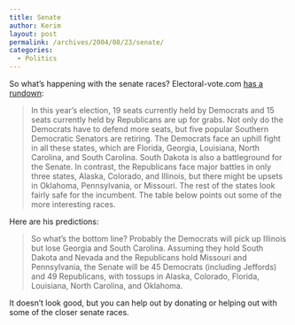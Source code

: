 ```yaml
---
title: Senate
author: Kerim
layout: post
permalink: /archives/2004/08/23/senate/
categories:
  - Politics
---
```

So what&#8217;s happening with the senate races? Electoral-vote.com <a href="http://www.electoral-vote.com/aug/aug22.html" onclick="_gaq.push(['_trackEvent', 'outbound-article', 'http://www.electoral-vote.com/aug/aug22.html', 'has a rundown']);" >has a rundown</a>:

> In this year&#8217;s election, 19 seats currently held by Democrats and 15 seats currently held by Republicans are up for grabs. Not only do the Democrats have to defend more seats, but five popular Southern Democratic Senators are retiring. The Democrats face an uphill fight in all these states, which are Florida, Georgia, Louisiana, North Carolina, and South Carolina. South Dakota is also a battleground for the Senate. In contrast, the Republicans face major battles in only three states, Alaska, Colorado, and Illinois, but there might be upsets in Oklahoma, Pennsylvania, or Missouri. The rest of the states look fairly safe for the incumbent. The table below points out some of the more interesting races.

Here are his predictions:

> So what&#8217;s the bottom line? Probably the Democrats will pick up Illinois but lose Georgia and South Carolina. Assuming they hold South Dakota and Nevada and the Republicans hold Missouri and Pennsylvania, the Senate will be 45 Democrats (including Jeffords) and 49 Republicans, with tossups in Alaska, Colorado, Florida, Louisiana, North Carolina, and Oklahoma.

It doesn&#8217;t look good, but you can help out by donating or helping out with some of the closer senate races.

